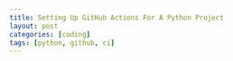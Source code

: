 ```yaml
---
title: Setting Up GitHub Actions For A Python Project
layout: post
categories: [coding]
tags: [python, github, ci]
---
```

